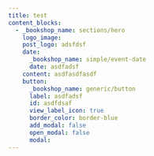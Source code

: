 ```yaml
---
title: test
content_blocks:
  - _bookshop_name: sections/hero
    logo_image:
    post_logo: adsfdsf
    date:
      _bookshop_name: simple/event-date
      date: asdfadsf
    content: asdfasdfasdf
    button:
      _bookshop_name: generic/button
      label: asdfadsf
      id: asdfdsaf
      view_label_icon: true
      border_color: border-blue
      add_modal: false
      open_modal: false
      modal:
---
```


